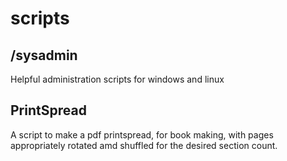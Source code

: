# scripts

## /sysadmin

Helpful administration scripts for windows and linux

## PrintSpread

A script to make a pdf printspread, for book making, with pages appropriately rotated amd shuffled for the desired section count.
